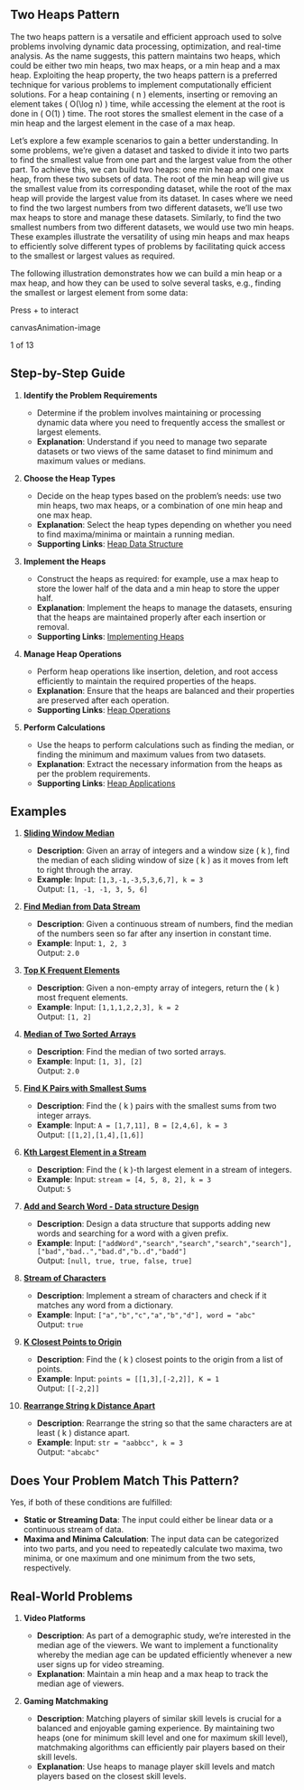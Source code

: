 ## Two Heaps Pattern

The two heaps pattern is a versatile and efficient approach used to solve problems involving dynamic data processing, optimization, and real-time analysis. As the name suggests, this pattern maintains two heaps, which could be either two min heaps, two max heaps, or a min heap and a max heap. Exploiting the heap property, the two heaps pattern is a preferred technique for various problems to implement computationally efficient solutions. For a heap containing \( n \) elements, inserting or removing an element takes \( O(\log n) \) time, while accessing the element at the root is done in \( O(1) \) time. The root stores the smallest element in the case of a min heap and the largest element in the case of a max heap.

Let’s explore a few example scenarios to gain a better understanding. In some problems, we’re given a dataset and tasked to divide it into two parts to find the smallest value from one part and the largest value from the other part. To achieve this, we can build two heaps: one min heap and one max heap, from these two subsets of data. The root of the min heap will give us the smallest value from its corresponding dataset, while the root of the max heap will provide the largest value from its dataset. In cases where we need to find the two largest numbers from two different datasets, we’ll use two max heaps to store and manage these datasets. Similarly, to find the two smallest numbers from two different datasets, we would use two min heaps. These examples illustrate the versatility of using min heaps and max heaps to efficiently solve different types of problems by facilitating quick access to the smallest or largest values as required.

The following illustration demonstrates how we can build a min heap or a max heap, and how they can be used to solve several tasks, e.g., finding the smallest or largest element from some data:

Press
+
to interact

canvasAnimation-image

1 of 13

## Step-by-Step Guide

1. **Identify the Problem Requirements**
   - Determine if the problem involves maintaining or processing dynamic data where you need to frequently access the smallest or largest elements.
   - **Explanation**: Understand if you need to manage two separate datasets or two views of the same dataset to find minimum and maximum values or medians.

2. **Choose the Heap Types**
   - Decide on the heap types based on the problem’s needs: use two min heaps, two max heaps, or a combination of one min heap and one max heap.
   - **Explanation**: Select the heap types depending on whether you need to find maxima/minima or maintain a running median.
   - **Supporting Links**: [Heap Data Structure](https://www.geeksforgeeks.org/heap-data-structure/)

3. **Implement the Heaps**
   - Construct the heaps as required: for example, use a max heap to store the lower half of the data and a min heap to store the upper half.
   - **Explanation**: Implement the heaps to manage the datasets, ensuring that the heaps are maintained properly after each insertion or removal.
   - **Supporting Links**: [Implementing Heaps](https://www.geeksforgeeks.org/heap-data-structure/)

4. **Manage Heap Operations**
   - Perform heap operations like insertion, deletion, and root access efficiently to maintain the required properties of the heaps.
   - **Explanation**: Ensure that the heaps are balanced and their properties are preserved after each operation.
   - **Supporting Links**: [Heap Operations](https://www.geeksforgeeks.org/heap-data-structure/)

5. **Perform Calculations**
   - Use the heaps to perform calculations such as finding the median, or finding the minimum and maximum values from two datasets.
   - **Explanation**: Extract the necessary information from the heaps as per the problem requirements.
   - **Supporting Links**: [Heap Applications](https://www.geeksforgeeks.org/applications-of-heap-data-structure/)

## Examples

1. **[Sliding Window Median](https://leetcode.com/problems/sliding-window-median/)**
   - **Description**: Given an array of integers and a window size \( k \), find the median of each sliding window of size \( k \) as it moves from left to right through the array.
   - **Example**: Input: `[1,3,-1,-3,5,3,6,7], k = 3`  
     Output: `[1, -1, -1, 3, 5, 6]`

2. **[Find Median from Data Stream](https://leetcode.com/problems/find-median-from-data-stream/)**
   - **Description**: Given a continuous stream of numbers, find the median of the numbers seen so far after any insertion in constant time.
   - **Example**: Input: `1, 2, 3`  
     Output: `2.0`

3. **[Top K Frequent Elements](https://leetcode.com/problems/top-k-frequent-elements/)**
   - **Description**: Given a non-empty array of integers, return the \( k \) most frequent elements.
   - **Example**: Input: `[1,1,1,2,2,3], k = 2`  
     Output: `[1, 2]`

4. **[Median of Two Sorted Arrays](https://leetcode.com/problems/median-of-two-sorted-arrays/)**
   - **Description**: Find the median of two sorted arrays.
   - **Example**: Input: `[1, 3], [2]`  
     Output: `2.0`

5. **[Find K Pairs with Smallest Sums](https://leetcode.com/problems/find-k-pairs-with-smallest-sums/)**
   - **Description**: Find the \( k \) pairs with the smallest sums from two integer arrays.
   - **Example**: Input: `A = [1,7,11], B = [2,4,6], k = 3`  
     Output: `[[1,2],[1,4],[1,6]]`

6. **[Kth Largest Element in a Stream](https://leetcode.com/problems/kth-largest-element-in-a-stream/)**
   - **Description**: Find the \( k \)-th largest element in a stream of integers.
   - **Example**: Input: `stream = [4, 5, 8, 2], k = 3`  
     Output: `5`

7. **[Add and Search Word - Data structure Design](https://leetcode.com/problems/add-and-search-word-data-structure-design/)**
   - **Description**: Design a data structure that supports adding new words and searching for a word with a given prefix.
   - **Example**: Input: `["addWord","search","search","search","search"], ["bad","bad..","bad.d","b..d","badd"]`  
     Output: `[null, true, true, false, true]`

8. **[Stream of Characters](https://leetcode.com/problems/stream-of-characters/)**
   - **Description**: Implement a stream of characters and check if it matches any word from a dictionary.
   - **Example**: Input: `["a","b","c","a","b","d"], word = "abc"`  
     Output: `true`

9. **[K Closest Points to Origin](https://leetcode.com/problems/k-closest-points-to-origin/)**
   - **Description**: Find the \( k \) closest points to the origin from a list of points.
   - **Example**: Input: `points = [[1,3],[-2,2]], K = 1`  
     Output: `[[-2,2]]`

10. **[Rearrange String k Distance Apart](https://leetcode.com/problems/rearrange-string-k-distance-apart/)**
    - **Description**: Rearrange the string so that the same characters are at least \( k \) distance apart.
    - **Example**: Input: `str = "aabbcc", k = 3`  
      Output: `"abcabc"`

## Does Your Problem Match This Pattern?

Yes, if both of these conditions are fulfilled:

- **Static or Streaming Data**: The input could either be linear data or a continuous stream of data.
- **Maxima and Minima Calculation**: The input data can be categorized into two parts, and you need to repeatedly calculate two maxima, two minima, or one maximum and one minimum from the two sets, respectively.

## Real-World Problems

1. **Video Platforms**
   - **Description**: As part of a demographic study, we’re interested in the median age of the viewers. We want to implement a functionality whereby the median age can be updated efficiently whenever a new user signs up for video streaming.
   - **Explanation**: Maintain a min heap and a max heap to track the median age of viewers.

2. **Gaming Matchmaking**
   - **Description**: Matching players of similar skill levels is crucial for a balanced and enjoyable gaming experience. By maintaining two heaps (one for minimum skill level and one for maximum skill level), matchmaking algorithms can efficiently pair players based on their skill levels.
   - **Explanation**: Use heaps to manage player skill levels and match players based on the closest skill levels.

